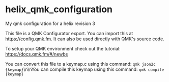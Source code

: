 # helix_qmk_configuration
My qmk configuration for a helix revision 3

This file is a QMK Configurator export. You can import this at <https://config.qmk.fm>. It can also be used directly with QMK's source code.

To setup your QMK environment check out the tutorial: <https://docs.qmk.fm/#/newbs>

You can convert this file to a keymap.c using this command: `qmk json2c {keymap}`\n\nYou can compile this keymap using this command: `qmk compile {keymap}`
